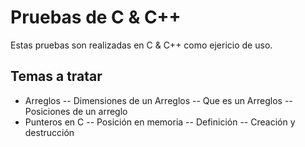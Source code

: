 # Pruebas de C & C++

Estas pruebas son realizadas en C & C++ como ejericio de uso.

## Temas a tratar

- Arreglos
-- Dimensiones de un Arreglos
-- Que es un Arreglos
-- Posiciones de un arreglo
- Punteros en C
-- Posición en memoria
-- Definición
-- Creación y destrucción